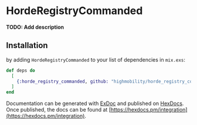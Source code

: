 # HordeRegistryCommanded

**TODO: Add description**

## Installation

by adding `HordeRegistryCommanded` to your list of dependencies in `mix.exs`:

```elixir
def deps do
  [
    {:horde_registry_commanded, github: "highmobility/horde_registry_commanded", tag: "v.1.0.0"}
  ]
end
```

Documentation can be generated with [ExDoc](https://github.com/elixir-lang/ex_doc)
and published on [HexDocs](https://hexdocs.pm). Once published, the docs can
be found at [https://hexdocs.pm/integration](https://hexdocs.pm/integration).


